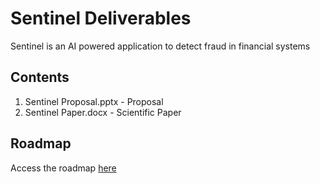 # Sentinel Deliverables
Sentinel is an AI powered application to detect fraud in financial systems

## Contents
1. Sentinel Proposal.pptx - Proposal
2. Sentinel Paper.docx - Scientific Paper

## Roadmap
Access the roadmap [here](https://sparkly-juniper-c5f.notion.site/Sentinel-Project-Management-19fb03ed79f980f5b919f6aa5f0fa911?pvs=74)

